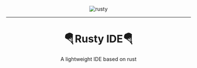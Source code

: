 <div align="center">

  ![rusty](src/rusty.ico)

  ---

  <h1>🪂 Rusty IDE🪂</h1>
  <p>A lightweight IDE based on rust</p>
</div>
